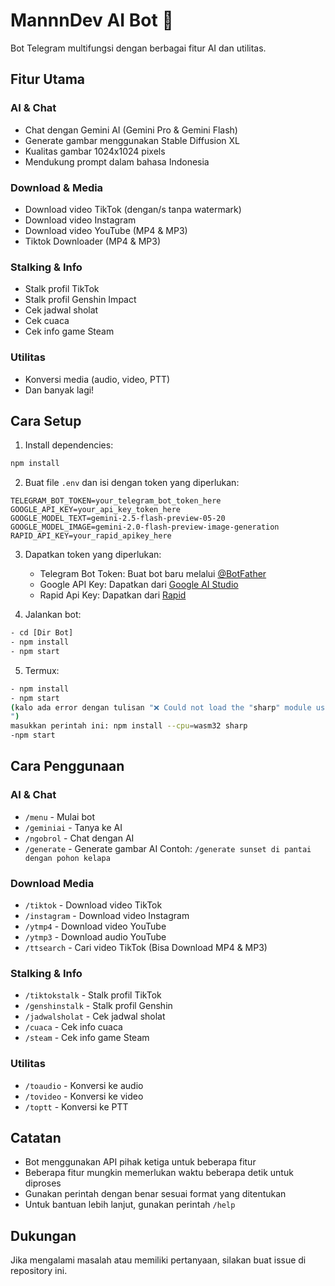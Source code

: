# MannnDev AI Bot 🤖

Bot Telegram multifungsi dengan berbagai fitur AI dan utilitas.

## Fitur Utama

### AI & Chat
- Chat dengan Gemini AI (Gemini Pro & Gemini Flash)
- Generate gambar menggunakan Stable Diffusion XL
- Kualitas gambar 1024x1024 pixels
- Mendukung prompt dalam bahasa Indonesia

### Download & Media
- Download video TikTok (dengan/s tanpa watermark)
- Download video Instagram
- Download video YouTube (MP4 & MP3)
- Tiktok Downloader (MP4 & MP3)

### Stalking & Info
- Stalk profil TikTok
- Stalk profil Genshin Impact
- Cek jadwal sholat
- Cek cuaca
- Cek info game Steam

### Utilitas
- Konversi media (audio, video, PTT)
- Dan banyak lagi!

## Cara Setup

1. Install dependencies:
```bash
npm install
```

2. Buat file `.env` dan isi dengan token yang diperlukan:
```
TELEGRAM_BOT_TOKEN=your_telegram_bot_token_here
GOOGLE_API_KEY=your_api_key_token_here
GOOGLE_MODEL_TEXT=gemini-2.5-flash-preview-05-20
GOOGLE_MODEL_IMAGE=gemini-2.0-flash-preview-image-generation
RAPID_API_KEY=your_rapid_apikey_here
```

3. Dapatkan token yang diperlukan:
   - Telegram Bot Token: Buat bot baru melalui [@BotFather](https://t.me/BotFather)
   - Google API Key: Dapatkan dari [Google AI Studio](https://makersuite.google.com/app/apikey)
   - Rapid Api Key: Dapatkan dari [Rapid](https://rapidapi.com)

4. Jalankan bot:
```bash
- cd [Dir Bot]
- npm install
- npm start
```

5. Termux:
```bash
- npm install
- npm start
(kalo ada error dengan tulisan "❌ Could not load the "sharp" module using the android-arm64 runtime
")
masukkan perintah ini: npm install --cpu=wasm32 sharp
-npm start
```

## Cara Penggunaan

### AI & Chat
- `/menu` - Mulai bot
- `/geminiai` - Tanya ke AI
- `/ngobrol` - Chat dengan AI
- `/generate` - Generate gambar AI
  Contoh: `/generate sunset di pantai dengan pohon kelapa`

### Download Media
- `/tiktok` - Download video TikTok
- `/instagram` - Download video Instagram
- `/ytmp4` - Download video YouTube
- `/ytmp3` - Download audio YouTube
- `/ttsearch` - Cari video TikTok (Bisa Download MP4 & MP3)

### Stalking & Info
- `/tiktokstalk` - Stalk profil TikTok
- `/genshinstalk` - Stalk profil Genshin
- `/jadwalsholat` - Cek jadwal sholat
- `/cuaca` - Cek info cuaca
- `/steam` - Cek info game Steam

### Utilitas
- `/toaudio` - Konversi ke audio
- `/tovideo` - Konversi ke video
- `/toptt` - Konversi ke PTT

## Catatan

- Bot menggunakan API pihak ketiga untuk beberapa fitur
- Beberapa fitur mungkin memerlukan waktu beberapa detik untuk diproses
- Gunakan perintah dengan benar sesuai format yang ditentukan
- Untuk bantuan lebih lanjut, gunakan perintah `/help`

## Dukungan

Jika mengalami masalah atau memiliki pertanyaan, silakan buat issue di repository ini. 
